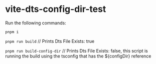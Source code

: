 # vite-dts-config-dir-test

Run the following commands:

`pnpm i`

`pnpm run build` // Prints Dts File Exists: true

`pnpm run build-config-dir` // Prints Dts File Exists: false, this script is running the build using the tsconfig that has the ${configDir} reference